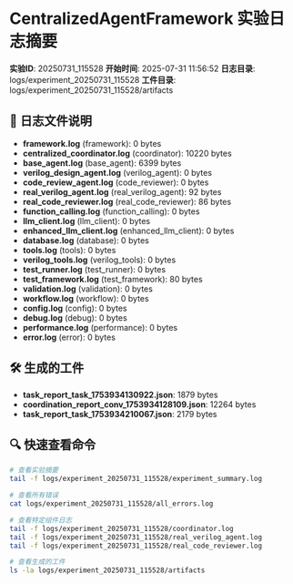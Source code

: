 # CentralizedAgentFramework 实验日志摘要

**实验ID**: 20250731_115528
**开始时间**: 2025-07-31 11:56:52
**日志目录**: logs/experiment_20250731_115528
**工件目录**: logs/experiment_20250731_115528/artifacts

## 📁 日志文件说明

- **framework.log** (framework): 0 bytes
- **centralized_coordinator.log** (coordinator): 10220 bytes
- **base_agent.log** (base_agent): 6399 bytes
- **verilog_design_agent.log** (verilog_agent): 0 bytes
- **code_review_agent.log** (code_reviewer): 0 bytes
- **real_verilog_agent.log** (real_verilog_agent): 92 bytes
- **real_code_reviewer.log** (real_code_reviewer): 86 bytes
- **function_calling.log** (function_calling): 0 bytes
- **llm_client.log** (llm_client): 0 bytes
- **enhanced_llm_client.log** (enhanced_llm_client): 0 bytes
- **database.log** (database): 0 bytes
- **tools.log** (tools): 0 bytes
- **verilog_tools.log** (verilog_tools): 0 bytes
- **test_runner.log** (test_runner): 0 bytes
- **test_framework.log** (test_framework): 80 bytes
- **validation.log** (validation): 0 bytes
- **workflow.log** (workflow): 0 bytes
- **config.log** (config): 0 bytes
- **debug.log** (debug): 0 bytes
- **performance.log** (performance): 0 bytes
- **error.log** (error): 0 bytes

## 🛠️ 生成的工件

- **task_report_task_1753934130922.json**: 1879 bytes
- **coordination_report_conv_1753934128109.json**: 12264 bytes
- **task_report_task_1753934210067.json**: 2179 bytes

## 🔍 快速查看命令

```bash
# 查看实验摘要
tail -f logs/experiment_20250731_115528/experiment_summary.log

# 查看所有错误
cat logs/experiment_20250731_115528/all_errors.log

# 查看特定组件日志
tail -f logs/experiment_20250731_115528/coordinator.log
tail -f logs/experiment_20250731_115528/real_verilog_agent.log
tail -f logs/experiment_20250731_115528/real_code_reviewer.log

# 查看生成的工件
ls -la logs/experiment_20250731_115528/artifacts
```
